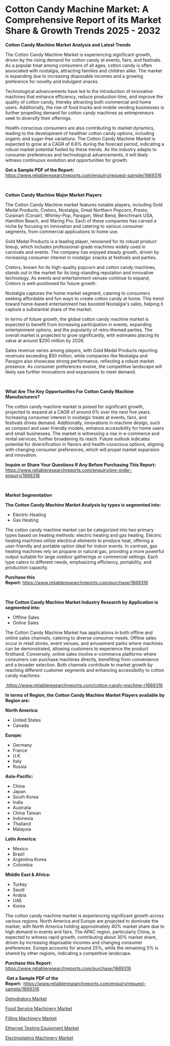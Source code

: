 <p><h1>Cotton Candy Machine Market: A Comprehensive Report of its Market Share & Growth Trends 2025 - 2032</h1></p><p><strong>Cotton Candy Machine Market Analysis and Latest Trends</strong></p>
<p><p>The Cotton Candy Machine Market is experiencing significant growth, driven by the rising demand for cotton candy at events, fairs, and festivals. As a popular treat among consumers of all ages, cotton candy is often associated with nostalgia, attracting families and children alike. The market is expanding due to increasing disposable incomes and a growing preference for novelty and indulgent snacks. </p><p>Technological advancements have led to the introduction of innovative machines that enhance efficiency, reduce production time, and improve the quality of cotton candy, thereby attracting both commercial and home users. Additionally, the rise of food trucks and mobile vending businesses is further propelling demand for cotton candy machines as entrepreneurs seek to diversify their offerings.</p><p>Health-conscious consumers are also contributing to market dynamics, leading to the development of healthier cotton candy options, including organic and sugar-free variations. The Cotton Candy Machine Market is expected to grow at a CAGR of 6.6% during the forecast period, indicating a robust market potential fueled by these trends. As the industry adapts to consumer preferences and technological advancements, it will likely witness continuous evolution and opportunities for growth.</p></p>
<p><strong>Get a Sample PDF of the Report:&nbsp;</strong> <a href="https://www.reliableresearchreports.com/enquiry/request-sample/1669316?utm_campaign=83&utm_medium=2&utm_source=Github&utm_content=ia&utm_term=08042025&utm_id=cotton-candy-machine">https://www.reliableresearchreports.com/enquiry/request-sample/1669316</a></p>
<p>&nbsp;</p>
<p><strong>Cotton Candy Machine Major Market Players</strong></p>
<p><p>The Cotton Candy Machine market features notable players, including Gold Medal Products, Cretors, Nostalgia, Great Northern Popcorn, Presto, Cuisinart (Conair), Whirley-Pop, Paragon, West Bend, Benchmark USA, Hamilton Beach, and Waring Pro. Each of these companies has carved a niche by focusing on innovation and catering to various consumer segments, from commercial applications to home use.</p><p>Gold Medal Products is a leading player, renowned for its robust product lineup, which includes professional-grade machines widely used in carnivals and events. The company has enjoyed steady growth, driven by increasing consumer interest in nostalgic snacks at festivals and parties. </p><p>Cretors, known for its high-quality popcorn and cotton candy machines, stands out in the market for its long-standing reputation and innovative technology. As events and entertainment venues continue to expand, Cretors is well-positioned for future growth.</p><p>Nostalgia captures the home market segment, catering to consumers seeking affordable and fun ways to create cotton candy at home. This trend toward home-based entertainment has boosted Nostalgia's sales, helping it capture a substantial share of the market.</p><p>In terms of future growth, the global cotton candy machine market is expected to benefit from increasing participation in events, expanding entertainment options, and the popularity of retro-themed parties. The overall market is projected to grow significantly, with estimates placing its value at around $200 million by 2026.</p><p>Sales revenue varies among players, with Gold Medal Products reporting revenues exceeding $50 million, while companies like Nostalgia and Paragon also showcase strong performance, reflecting a robust market presence. As consumer preferences evolve, the competitive landscape will likely see further innovations and expansions to meet demand.</p></p>
<p>&nbsp;</p>
<p><strong>What Are The Key Opportunities For Cotton Candy Machine Manufacturers?</strong></p>
<p><p>The cotton candy machine market is poised for significant growth, projected to expand at a CAGR of around 6% over the next five years. Increasing consumer interest in nostalgic treats at events, fairs, and festivals drives demand. Additionally, innovations in machine design, such as compact and user-friendly models, enhance accessibility for home users and small businesses. The market is witnessing a rise in e-commerce and rental services, further broadening its reach. Future outlook indicates potential for diversification in flavors and health-conscious options, aligning with changing consumer preferences, which will propel market expansion and innovation.</p></p>
<p><strong>Inquire or Share Your Questions If Any Before Purchasing This Report:</strong> <a href="https://www.reliableresearchreports.com/enquiry/pre-order-enquiry/1669316?utm_campaign=83&utm_medium=2&utm_source=Github&utm_content=ia&utm_term=08042025&utm_id=cotton-candy-machine">https://www.reliableresearchreports.com/enquiry/pre-order-enquiry/1669316</a></p>
<p>&nbsp;</p>
<p><strong>Market Segmentation</strong></p>
<p><strong>The Cotton Candy Machine Market Analysis by types is segmented into:</strong></p>
<p><ul><li>Electric Heating</li><li>Gas Heating</li></ul></p>
<p><p>The cotton candy machine market can be categorized into two primary types based on heating methods: electric heating and gas heating. Electric heating machines utilize electrical elements to produce heat, offering a user-friendly and portable option ideal for indoor events. In contrast, gas heating machines rely on propane or natural gas, providing a more powerful output suitable for large outdoor gatherings or commercial settings. Each type caters to different needs, emphasizing efficiency, portability, and production capacity.</p></p>
<p><strong>Purchase this Report:&nbsp;</strong><a href="https://www.reliableresearchreports.com/purchase/1669316?utm_campaign=83&utm_medium=2&utm_source=Github&utm_content=ia&utm_term=08042025&utm_id=cotton-candy-machine">https://www.reliableresearchreports.com/purchase/1669316</a></p>
<p>&nbsp;</p>
<p><strong>The Cotton Candy Machine Market Industry Research by Application is segmented into:</strong></p>
<p><ul><li>Offline Sales</li><li>Online Sales</li></ul></p>
<p><p>The Cotton Candy Machine Market has applications in both offline and online sales channels, catering to diverse consumer needs. Offline sales occur in retail stores, event venues, and amusement parks where machines can be demonstrated, allowing customers to experience the product firsthand. Conversely, online sales involve e-commerce platforms where consumers can purchase machines directly, benefiting from convenience and a broader selection. Both channels contribute to market growth by reaching different customer segments and enhancing accessibility to cotton candy machines.</p></p>
<p><a href="https://www.reliableresearchreports.com/cotton-candy-machine-r1669316?utm_campaign=83&utm_medium=2&utm_source=Github&utm_content=ia&utm_term=08042025&utm_id=cotton-candy-machine">&nbsp;https://www.reliableresearchreports.com/cotton-candy-machine-r1669316</a></p>
<p><strong>In terms of Region, the Cotton Candy Machine Market Players available by Region are:</strong></p>
<p>
    <p> <strong> North America: </strong>
        <ul>
            <li>United States</li>
            <li>Canada</li>
        </ul>
        </p> 
    <p> <strong> Europe: </strong>
        <ul>
            <li>Germany</li>
            <li>France</li>
            <li>U.K.</li>
            <li>Italy</li>
            <li>Russia</li>
        </ul>
        </p> 
    <p> <strong> Asia-Pacific: </strong>
        <ul>
            <li>China</li>
            <li>Japan</li>
            <li>South Korea</li>
            <li>India</li>
            <li>Australia</li>
            <li>China Taiwan</li>
            <li>Indonesia</li>
            <li>Thailand</li>
            <li>Malaysia</li>
        </ul>
        </p> 
    <p> <strong> Latin America: </strong>
        <ul>
            <li>Mexico</li>
            <li>Brazil</li>
            <li>Argentina Korea</li>
            <li>Colombia</li>
        </ul>
        </p> 
    <p> <strong> Middle East & Africa: </strong>
        <ul>
            <li>Turkey</li>
            <li>Saudi</li>
            <li>Arabia</li>
            <li>UAE</li>
            <li>Korea</li>
        </ul>
    </p>
    </p>
<p><p>The cotton candy machine market is experiencing significant growth across various regions. North America and Europe are projected to dominate the market, with North America holding approximately 40% market share due to high demand in events and fairs. The APAC region, particularly China, is expected to witness rapid growth, contributing about 30% market share, driven by increasing disposable incomes and changing consumer preferences. Europe accounts for around 25%, while the remaining 5% is shared by other regions, indicating a competitive landscape.</p></p>
<p><strong>Purchase this Report: </strong><a href="https://www.reliableresearchreports.com/purchase/1669316?utm_campaign=83&utm_medium=2&utm_source=Github&utm_content=ia&utm_term=08042025&utm_id=cotton-candy-machine">https://www.reliableresearchreports.com/purchase/1669316</a></p>
<p>&nbsp;<strong>Get a Sample PDF of the Report:&nbsp;&nbsp;</strong><a href="https://www.reliableresearchreports.com/enquiry/request-sample/1669316?utm_campaign=83&utm_medium=2&utm_source=Github&utm_content=ia&utm_term=08042025&utm_id=cotton-candy-machine">https://www.reliableresearchreports.com/enquiry/request-sample/1669316</a></p>
<p><strong></strong></p>
<p><p><a href="https://github.com/dringals/Market-Research-Report-List-7/blob/main/dehydrators-market.md?utm_campaign=83&utm_medium=2&utm_source=Github&utm_content=ia&utm_term=08042025&utm_id=cotton-candy-machine">Dehydrators Market</a></p><p><a href="https://github.com/oslieselotte2192/Market-Research-Report-List-1/blob/main/food-service-machinery-market.md?utm_campaign=83&utm_medium=2&utm_source=Github&utm_content=ia&utm_term=08042025&utm_id=cotton-candy-machine">Food Service Machinery Market</a></p><p><a href="https://github.com/tambraunrue691969/Market-Research-Report-List-1/blob/main/filling-machinery-market.md?utm_campaign=83&utm_medium=2&utm_source=Github&utm_content=ia&utm_term=08042025&utm_id=cotton-candy-machine">Filling Machinery Market</a></p><p><a href="https://github.com/tona7vba/Market-Research-Report-List-1/blob/main/ethernet-testing-equipment-market.md?utm_campaign=83&utm_medium=2&utm_source=Github&utm_content=ia&utm_term=08042025&utm_id=cotton-candy-machine">Ethernet Testing Equipment Market</a></p><p><a href="https://github.com/mharielmesa/Market-Research-Report-List-5/blob/main/electroplating-machinery-market.md?utm_campaign=83&utm_medium=2&utm_source=Github&utm_content=ia&utm_term=08042025&utm_id=cotton-candy-machine">Electroplating Machinery Market</a></p></p>